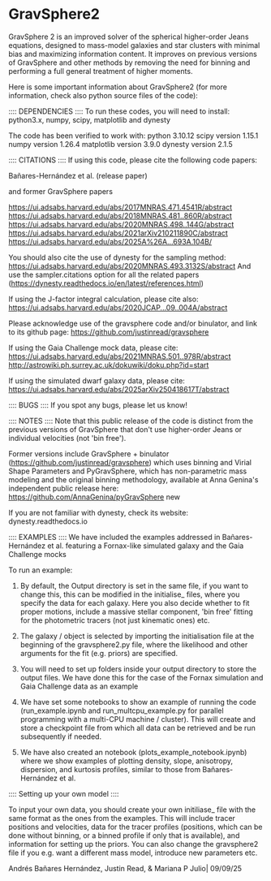 # GravSphere2

GravSphere 2 is an improved solver of the spherical higher-order Jeans equations, designed to mass-model galaxies and star clusters with minimal bias and maximizing information content. It improves on previous versions of GravSphere and other methods by removing the need for binning and performing a full general treatment of higher moments. 

Here is some important information about GravSphere2 (for more information, check also python source files of the code):

:::: DEPENDENCIES ::::
To run these codes, you will need to install:
python3.x, numpy, scipy, matplotlib and dynesty

The code has been verified to work with:
python 3.10.12
scipy version 1.15.1
numpy version 1.26.4
matplotlib version 3.9.0
dynesty version 2.1.5


:::: CITATIONS ::::
If using this code, please cite the following code papers:

Bañares-Hernández et al. (release paper)

and former GravSphere papers

https://ui.adsabs.harvard.edu/abs/2017MNRAS.471.4541R/abstract
https://ui.adsabs.harvard.edu/abs/2018MNRAS.481..860R/abstract
https://ui.adsabs.harvard.edu/abs/2020MNRAS.498..144G/abstract
https://ui.adsabs.harvard.edu/abs/2021arXiv210211890C/abstract
https://ui.adsabs.harvard.edu/abs/2025A%26A...693A.104B/

You should also cite the use of dynesty for the sampling method:
https://ui.adsabs.harvard.edu/abs/2020MNRAS.493.3132S/abstract
And use the sampler.citations option for all the related papers
(https://dynesty.readthedocs.io/en/latest/references.html)

If using the J-factor integral calculation, please cite also:
https://ui.adsabs.harvard.edu/abs/2020JCAP...09..004A/abstract

Please acknowledge use of the gravsphere code and/or
binulator, and link to its github page:
https://github.com/justinread/gravsphere

If using the Gaia Challenge mock data, please cite:
https://ui.adsabs.harvard.edu/abs/2021MNRAS.501..978R/abstract
http://astrowiki.ph.surrey.ac.uk/dokuwiki/doku.php?id=start

If using the simulated dwarf galaxy data, please cite:
https://ui.adsabs.harvard.edu/abs/2025arXiv250418617T/abstract


:::: BUGS ::::
If you spot any bugs, please let us know!


:::: NOTES ::::
Note that this public release of the code is distinct from
the previous versions of GravSphere that don't use higher-order
Jeans or individual velocities (not 'bin free').

Former versions include
GravSphere + binulator (https://github.com/justinread/gravsphere)
which uses binning and Virial Shape Parameters
and PyGravSphere, which has non-parametric 
mass modeling and the original binning  methodology,
available at Anna Genina's 
independent public release here: 
https://github.com/AnnaGenina/pyGravSphere
new

If you are not familiar with dynesty, check its website: dynesty.readthedocs.io 

:::: EXAMPLES ::::
We have included the examples addressed in Bañares-Hernández et al.
featuring a Fornax-like simulated galaxy and the Gaia Challenge mocks

To run an example: 

1. By default, the Output directory is set in the same file, if 
   you want to change this, this can be modified in the initialise_ files,
   where you specify the data for each galaxy. Here you also decide whether
   to fit proper motions, include a massive stellar component, 'bin free' 
   fitting for the photometric tracers (not just kinematic ones) etc.

2. The galaxy / object is selected by importing the initialisation file at 
   the beginning of the gravsphere2.py file, where the likelihood and other
   arguments for the fit (e.g. priors) are specified.

3. You will need to set up folders inside your output directory
   to store the output files. We have done this for the case of
   the Fornax simulation and Gaia Challenge data as an example

4. We have set some notebooks to show an example of running the code
  (run_example.ipynb and run_multcpu_example.py for parallel programming
   with a multi-CPU machine / cluster). This will create and store a 
   checkpoint file from which all data can be retrieved and be 
   run subsequently if needed.

5. We have also created an notebook (plots_example_notebook.ipynb) where we 
   show examples of plotting density, slope, anisotropy, dispersion, and 
   kurtosis profiles, similar to those from Bañares-Hernández et al.


:::: Setting up your own model ::::

To input your own data, you should create your own initiliase_ file with
the same format as the ones from the examples. This will include tracer
positions and velocities, data for the tracer profiles (positions, which 
can be done without binning, or a binned profile if only that is available),
and information for setting up the priors. You can also change the gravsphere2
file if you e.g. want a different mass model, introduce new parameters etc.

Andrés Bañares Hernández, Justin Read, & Mariana P Julio| 09/09/25 


